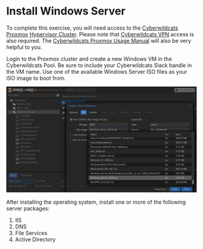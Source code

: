 # Install Windows Server

To complete this exercise, you will need access to the [Cyberwildcats Proxmox](https://cyberwildcats.net/pages/resources.html#Proxmox) [Hypervisor Cluster](https://10.1.11.33:8006).  Please note that [Cyberwildcats VPN](https://cyberwildcats.net/pages/resources.html#VPN) access is also required.  The [Cyberwildcats Proxmox Usage Manual](https://docs.google.com/document/d/10za4H5M7x0PT7BJGLX9eKB7RoPmtZBwR/edit?usp=sharing&ouid=116857645506738452141&rtpof=true&sd=true) will also be very helpful to you.

Login to the Proxmox cluster and create a new Windows VM in the Cyberwildcats Pool.  Be sure to include your Cyberwildcats Slack handle in the VM name.  Use one of the available Windows Server ISO files as your ISO image to boot from.

![Windows Server ISOs in Cyberwildcats Proxmox](images/windows-server-iso.png)

After installing the operating system, install one or more of the following server packages:

1. IIS
2. DNS
3. File Services
4. Active Directory